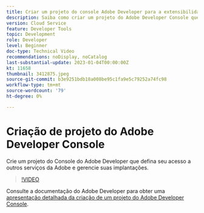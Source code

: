 ```yaml
---
title: Criar um projeto do console Adobe Developer para a extensibilidade do console Fragmento de conteúdo
description: Saiba como criar um projeto do Adobe Developer Console que define o acesso dele a outros serviços da Adobe e gerencia suas implantações.
version: Cloud Service
feature: Developer Tools
topic: Development
role: Developer
level: Beginner
doc-type: Technical Video
recommendations: noDisplay, noCatalog
last-substantial-update: 2023-01-04T00:00:00Z
kt: 11658
thumbnail: 3412875.jpeg
source-git-commit: b3e9251bdb18a008be95c1fa9e5c79252a74fc98
workflow-type: tm+mt
source-wordcount: '79'
ht-degree: 0%

---
```



# Criação de projeto do Adobe Developer Console

Crie um projeto do Console do Adobe Developer que defina seu acesso a outros serviços da Adobe e gerencie suas implantações.

>[!VIDEO](https://video.tv.adobe.com/v/3412875?quality=12&learn=on)

Consulte a documentação do Adobe Developer para obter uma [apresentação detalhada da criação de um projeto do Adobe Developer Console](https://developer.adobe.com/uix/docs/services/aem-cf-console-admin/extension-development/#create-a-project-in-adobe-developer-console).
